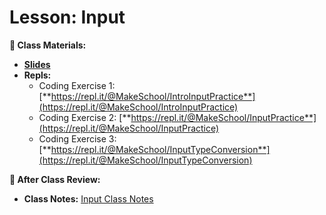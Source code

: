 # Lesson: Input
**📝 Class Materials:**
- [**Slides**](https://docs.google.com/presentation/d/1_YQyHFoHi6ME_RYqWWimYgUpVoKbN4Pf_FqHT4Q44Eg/edit)
- **Repls:**
	- Coding Exercise 1: [**https://repl.it/@MakeSchool/IntroInputPractice**](https://repl.it/@MakeSchool/IntroInputPractice)
	- Coding Exercise 2: [**https://repl.it/@MakeSchool/InputPractice**](https://repl.it/@MakeSchool/InputPractice)
	- Coding Exercise 3: [**https://repl.it/@MakeSchool/InputTypeConversion**](https://repl.it/@MakeSchool/InputTypeConversion)

**📖 After Class Review:**
- **Class Notes:** [Input Class Notes](https://docs.google.com/document/d/1QMZMTihX4GMPSTWp5G5mtlFJKGxbozQBVtlgbcYF5T8/)
